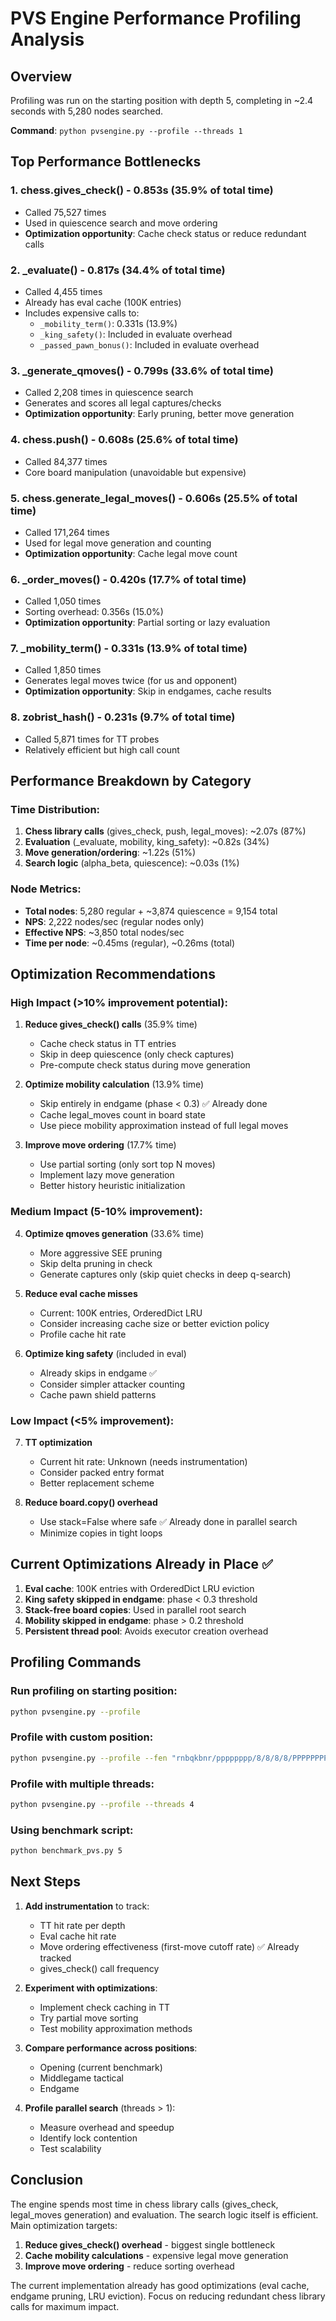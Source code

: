 # PVS Engine Performance Profiling Analysis

## Overview

Profiling was run on the starting position with depth 5, completing in ~2.4 seconds with 5,280 nodes searched.

**Command**: `python pvsengine.py --profile --threads 1`

## Top Performance Bottlenecks

### 1. **chess.gives_check()** - 0.853s (35.9% of total time)
- Called 75,527 times
- Used in quiescence search and move ordering
- **Optimization opportunity**: Cache check status or reduce redundant calls

### 2. **_evaluate()** - 0.817s (34.4% of total time)
- Called 4,455 times
- Already has eval cache (100K entries)
- Includes expensive calls to:
  - `_mobility_term()`: 0.331s (13.9%)
  - `_king_safety()`: Included in evaluate overhead
  - `_passed_pawn_bonus()`: Included in evaluate overhead

### 3. **_generate_qmoves()** - 0.799s (33.6% of total time)
- Called 2,208 times in quiescence search
- Generates and scores all legal captures/checks
- **Optimization opportunity**: Early pruning, better move generation

### 4. **chess.push()** - 0.608s (25.6% of total time)
- Called 84,377 times
- Core board manipulation (unavoidable but expensive)

### 5. **chess.generate_legal_moves()** - 0.606s (25.5% of total time)
- Called 171,264 times
- Used for legal move generation and counting
- **Optimization opportunity**: Cache legal move count

### 6. **_order_moves()** - 0.420s (17.7% of total time)
- Called 1,050 times
- Sorting overhead: 0.356s (15.0%)
- **Optimization opportunity**: Partial sorting or lazy evaluation

### 7. **_mobility_term()** - 0.331s (13.9% of total time)
- Called 1,850 times
- Generates legal moves twice (for us and opponent)
- **Optimization opportunity**: Skip in endgames, cache results

### 8. **zobrist_hash()** - 0.231s (9.7% of total time)
- Called 5,871 times for TT probes
- Relatively efficient but high call count

## Performance Breakdown by Category

### Time Distribution:
1. **Chess library calls** (gives_check, push, legal_moves): ~2.07s (87%)
2. **Evaluation** (_evaluate, mobility, king_safety): ~0.82s (34%)
3. **Move generation/ordering**: ~1.22s (51%)
4. **Search logic** (alpha_beta, quiescence): ~0.03s (1%)

### Node Metrics:
- **Total nodes**: 5,280 regular + ~3,874 quiescence = 9,154 total
- **NPS**: 2,222 nodes/sec (regular nodes only)
- **Effective NPS**: ~3,850 total nodes/sec
- **Time per node**: ~0.45ms (regular), ~0.26ms (total)

## Optimization Recommendations

### High Impact (>10% improvement potential):

1. **Reduce gives_check() calls** (35.9% time)
   - Cache check status in TT entries
   - Skip in deep quiescence (only check captures)
   - Pre-compute check status during move generation

2. **Optimize mobility calculation** (13.9% time)
   - Skip entirely in endgame (phase < 0.3) ✅ Already done
   - Cache legal_moves count in board state
   - Use piece mobility approximation instead of full legal moves

3. **Improve move ordering** (17.7% time)
   - Use partial sorting (only sort top N moves)
   - Implement lazy move generation
   - Better history heuristic initialization

### Medium Impact (5-10% improvement):

4. **Optimize qmoves generation** (33.6% time)
   - More aggressive SEE pruning
   - Skip delta pruning in check
   - Generate captures only (skip quiet checks in deep q-search)

5. **Reduce eval cache misses**
   - Current: 100K entries, OrderedDict LRU
   - Consider increasing cache size or better eviction policy
   - Profile cache hit rate

6. **Optimize king safety** (included in eval)
   - Already skips in endgame ✅
   - Consider simpler attacker counting
   - Cache pawn shield patterns

### Low Impact (<5% improvement):

7. **TT optimization**
   - Current hit rate: Unknown (needs instrumentation)
   - Consider packed entry format
   - Better replacement scheme

8. **Reduce board.copy() overhead**
   - Use stack=False where safe ✅ Already done in parallel search
   - Minimize copies in tight loops

## Current Optimizations Already in Place ✅

1. **Eval cache**: 100K entries with OrderedDict LRU eviction
2. **King safety skipped in endgame**: phase < 0.3 threshold
3. **Stack-free board copies**: Used in parallel root search
4. **Mobility skipped in endgame**: phase > 0.2 threshold
5. **Persistent thread pool**: Avoids executor creation overhead

## Profiling Commands

### Run profiling on starting position:
```bash
python pvsengine.py --profile
```

### Profile with custom position:
```bash
python pvsengine.py --profile --fen "rnbqkbnr/pppppppp/8/8/8/8/PPPPPPPP/RNBQKBNR w KQkq - 0 1"
```

### Profile with multiple threads:
```bash
python pvsengine.py --profile --threads 4
```

### Using benchmark script:
```bash
python benchmark_pvs.py 5
```

## Next Steps

1. **Add instrumentation** to track:
   - TT hit rate per depth
   - Eval cache hit rate
   - Move ordering effectiveness (first-move cutoff rate) ✅ Already tracked
   - gives_check() call frequency

2. **Experiment with optimizations**:
   - Implement check caching in TT
   - Try partial move sorting
   - Test mobility approximation methods

3. **Compare performance across positions**:
   - Opening (current benchmark)
   - Middlegame tactical
   - Endgame

4. **Profile parallel search** (threads > 1):
   - Measure overhead and speedup
   - Identify lock contention
   - Test scalability

## Conclusion

The engine spends most time in chess library calls (gives_check, legal_moves generation) and evaluation. The search logic itself is efficient. Main optimization targets:

1. **Reduce gives_check() overhead** - biggest single bottleneck
2. **Cache mobility calculations** - expensive legal move generation
3. **Improve move ordering** - reduce sorting overhead

The current implementation already has good optimizations (eval cache, endgame pruning, LRU eviction). Focus on reducing redundant chess library calls for maximum impact.
